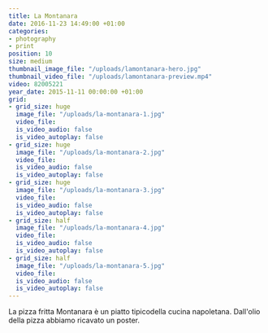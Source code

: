 ```yaml
---
title: La Montanara
date: 2016-11-23 14:49:00 +01:00
categories:
- photography
- print
position: 10
size: medium
thumbnail_image_file: "/uploads/lamontanara-hero.jpg"
thumbnail_video_file: "/uploads/lamontanara-preview.mp4"
video: 82005221
year_date: 2015-11-11 00:00:00 +01:00
grid:
- grid_size: huge
  image_file: "/uploads/la-montanara-1.jpg"
  video_file: 
  is_video_audio: false
  is_video_autoplay: false
- grid_size: huge
  image_file: "/uploads/la-montanara-2.jpg"
  video_file: 
  is_video_audio: false
  is_video_autoplay: false
- grid_size: huge
  image_file: "/uploads/la-montanara-3.jpg"
  video_file: 
  is_video_audio: false
  is_video_autoplay: false
- grid_size: half
  image_file: "/uploads/la-montanara-4.jpg"
  video_file: 
  is_video_audio: false
  is_video_autoplay: false
- grid_size: half
  image_file: "/uploads/la-montanara-5.jpg"
  video_file: 
  is_video_audio: false
  is_video_autoplay: false
---
```


La pizza fritta Montanara è un piatto tipicodella cucina napoletana.
Dall'olio della pizza abbiamo ricavato un poster.  
